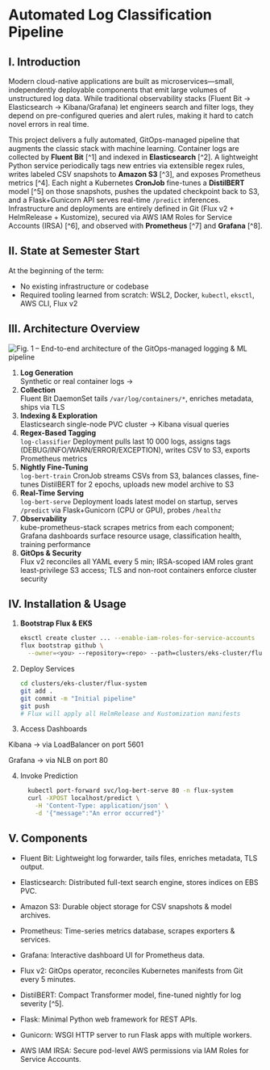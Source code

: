 # Automated Log Classification Pipeline

## I. Introduction

Modern cloud-native applications are built as microservices—small, independently deployable components that emit large volumes of unstructured log data. While traditional observability stacks (Fluent Bit → Elasticsearch → Kibana/Grafana) let engineers search and filter logs, they depend on pre-configured queries and alert rules, making it hard to catch novel errors in real time.  

This project delivers a fully automated, GitOps-managed pipeline that augments the classic stack with machine learning. Container logs are collected by **Fluent Bit** [^1] and indexed in **Elasticsearch** [^2]. A lightweight Python service periodically tags new entries via extensible regex rules, writes labeled CSV snapshots to **Amazon S3** [^3], and exposes Prometheus metrics [^4]. Each night a Kubernetes **CronJob** fine-tunes a **DistilBERT** model [^5] on those snapshots, pushes the updated checkpoint back to S3, and a Flask+Gunicorn API serves real-time `/predict` inferences. Infrastructure and deployments are entirely defined in Git (Flux v2 + HelmRelease + Kustomize), secured via AWS IAM Roles for Service Accounts (IRSA) [^6], and observed with **Prometheus** [^7] and **Grafana** [^8].

## II. State at Semester Start

At the beginning of the term:
- No existing infrastructure or codebase  
- Required tooling learned from scratch: WSL2, Docker, `kubectl`, `eksctl`, AWS CLI, Flux v2  

## III. Architecture Overview

![Fig. 1 – End-to-end architecture of the GitOps-managed logging & ML pipeline](figures/architecture.png)

1. **Log Generation**  
   Synthetic or real container logs →  
2. **Collection**  
   Fluent Bit DaemonSet tails `/var/log/containers/*`, enriches metadata, ships via TLS  
3. **Indexing & Exploration**  
   Elasticsearch single-node PVC cluster → Kibana visual queries  
4. **Regex-Based Tagging**  
   `log-classifier` Deployment pulls last 10 000 logs, assigns tags (DEBUG/INFO/WARN/ERROR/EXCEPTION), writes CSV to S3, exports Prometheus metrics  
5. **Nightly Fine-Tuning**  
   `log-bert-train` CronJob streams CSVs from S3, balances classes, fine-tunes DistilBERT for 2 epochs, uploads new model archive to S3  
6. **Real-Time Serving**  
   `log-bert-serve` Deployment loads latest model on startup, serves `/predict` via Flask+Gunicorn (CPU or GPU), probes `/healthz`  
7. **Observability**  
   kube-prometheus-stack scrapes metrics from each component; Grafana dashboards surface resource usage, classification health, training performance  
8. **GitOps & Security**  
   Flux v2 reconciles all YAML every 5 min; IRSA-scoped IAM roles grant least-privilege S3 access; TLS and non-root containers enforce cluster security  

## IV. Installation & Usage

1. **Bootstrap Flux & EKS**  
   ```bash
   eksctl create cluster ... --enable-iam-roles-for-service-accounts
   flux bootstrap github \
     --owner=<you> --repository=<repo> --path=clusters/eks-cluster/flux-system
2. Deploy Services
   ```bash
   cd clusters/eks-cluster/flux-system
   git add .
   git commit -m "Initial pipeline"
   git push
   # Flux will apply all HelmRelease and Kustomization manifests
   ```
4. Access Dashboards

  Kibana → via LoadBalancer on port 5601

  Grafana → via NLB on port 80

4. Invoke Prediction
   ```bash
     kubectl port-forward svc/log-bert-serve 80 -n flux-system
     curl -XPOST localhost/predict \
       -H 'Content-Type: application/json' \
       -d '{"message":"An error occurred"}'
   ```

## V. Components
- Fluent Bit: Lightweight log forwarder, tails files, enriches metadata, TLS output.

- Elasticsearch: Distributed full-text search engine, stores indices on EBS PVC.

- Amazon S3: Durable object storage for CSV snapshots & model archives.

- Prometheus: Time-series metrics database, scrapes exporters & services.

- Grafana: Interactive dashboard UI for Prometheus data.

- Flux v2: GitOps operator, reconciles Kubernetes manifests from Git every 5 minutes.

- DistilBERT: Compact Transformer model, fine-tuned nightly for log severity [^5].

- Flask: Minimal Python web framework for REST APIs.

- Gunicorn: WSGI HTTP server to run Flask apps with multiple workers.

- AWS IAM IRSA: Secure pod-level AWS permissions via IAM Roles for Service Accounts.



